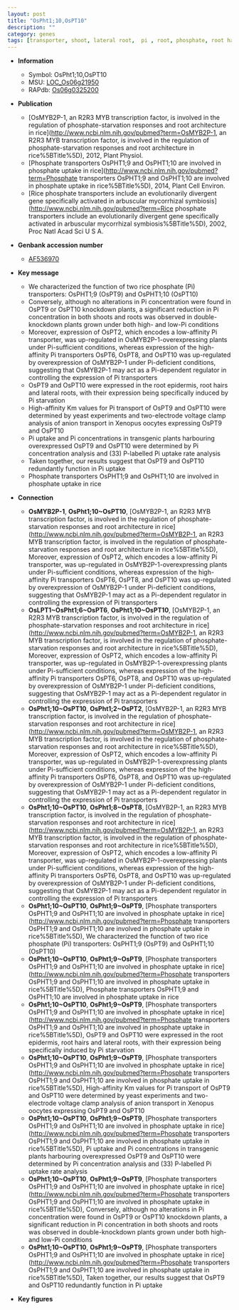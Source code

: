 ```yaml
---
layout: post
title: "OsPht1;10,OsPT10"
description: ""
category: genes
tags: [transporter, shoot, lateral root,  pi , root, phosphate, root hair]
---
```


* **Information**  
    + Symbol: OsPht1;10,OsPT10  
    + MSU: [LOC_Os06g21950](http://rice.plantbiology.msu.edu/cgi-bin/ORF_infopage.cgi?orf=LOC_Os06g21950)  
    + RAPdb: [Os06g0325200](http://rapdb.dna.affrc.go.jp/viewer/gbrowse_details/irgsp1?name=Os06g0325200)  

* **Publication**  
    + [OsMYB2P-1, an R2R3 MYB transcription factor, is involved in the regulation of phosphate-starvation responses and root architecture in rice](http://www.ncbi.nlm.nih.gov/pubmed?term=OsMYB2P-1, an R2R3 MYB transcription factor, is involved in the regulation of phosphate-starvation responses and root architecture in rice%5BTitle%5D), 2012, Plant Physiol.
    + [Phosphate transporters OsPHT1;9 and OsPHT1;10 are involved in phosphate uptake in rice](http://www.ncbi.nlm.nih.gov/pubmed?term=Phosphate transporters OsPHT1;9 and OsPHT1;10 are involved in phosphate uptake in rice%5BTitle%5D), 2014, Plant Cell Environ.
    + [Rice phosphate transporters include an evolutionarily divergent gene specifically activated in arbuscular mycorrhizal symbiosis](http://www.ncbi.nlm.nih.gov/pubmed?term=Rice phosphate transporters include an evolutionarily divergent gene specifically activated in arbuscular mycorrhizal symbiosis%5BTitle%5D), 2002, Proc Natl Acad Sci U S A.

* **Genbank accession number**  
    + [AF536970](http://www.ncbi.nlm.nih.gov/nuccore/AF536970)

* **Key message**  
    + We characterized the function of two rice phosphate (Pi) transporters: OsPHT1;9 (OsPT9) and OsPHT1;10 (OsPT10)
    + Conversely, although no alterations in Pi concentration were found in OsPT9 or OsPT10 knockdown plants, a significant reduction in Pi concentration in both shoots and roots was observed in double-knockdown plants grown under both high- and low-Pi conditions
    + Moreover, expression of OsPT2, which encodes a low-affinity Pi transporter, was up-regulated in OsMYB2P-1-overexpressing plants under Pi-sufficient conditions, whereas expression of the high-affinity Pi transporters OsPT6, OsPT8, and OsPT10 was up-regulated by overexpression of OsMYB2P-1 under Pi-deficient conditions, suggesting that OsMYB2P-1 may act as a Pi-dependent regulator in controlling the expression of Pi transporters
    + OsPT9 and OsPT10 were expressed in the root epidermis, root hairs and lateral roots, with their expression being specifically induced by Pi starvation
    + High-affinity Km values for Pi transport of OsPT9 and OsPT10 were determined by yeast experiments and two-electrode voltage clamp analysis of anion transport in Xenopus oocytes expressing OsPT9 and OsPT10
    + Pi uptake and Pi concentrations in transgenic plants harbouring overexpressed OsPT9 and OsPT10 were determined by Pi concentration analysis and (33) P-labelled Pi uptake rate analysis
    + Taken together, our results suggest that OsPT9 and OsPT10 redundantly function in Pi uptake
    + Phosphate transporters OsPHT1;9 and OsPHT1;10 are involved in phosphate uptake in rice

* **Connection**  
    + __OsMYB2P-1__, __OsPht1;10~OsPT10__, [OsMYB2P-1, an R2R3 MYB transcription factor, is involved in the regulation of phosphate-starvation responses and root architecture in rice](http://www.ncbi.nlm.nih.gov/pubmed?term=OsMYB2P-1, an R2R3 MYB transcription factor, is involved in the regulation of phosphate-starvation responses and root architecture in rice%5BTitle%5D), Moreover, expression of OsPT2, which encodes a low-affinity Pi transporter, was up-regulated in OsMYB2P-1-overexpressing plants under Pi-sufficient conditions, whereas expression of the high-affinity Pi transporters OsPT6, OsPT8, and OsPT10 was up-regulated by overexpression of OsMYB2P-1 under Pi-deficient conditions, suggesting that OsMYB2P-1 may act as a Pi-dependent regulator in controlling the expression of Pi transporters
    + __OsLPT1~OsPht1;6~OsPT6__, __OsPht1;10~OsPT10__, [OsMYB2P-1, an R2R3 MYB transcription factor, is involved in the regulation of phosphate-starvation responses and root architecture in rice](http://www.ncbi.nlm.nih.gov/pubmed?term=OsMYB2P-1, an R2R3 MYB transcription factor, is involved in the regulation of phosphate-starvation responses and root architecture in rice%5BTitle%5D), Moreover, expression of OsPT2, which encodes a low-affinity Pi transporter, was up-regulated in OsMYB2P-1-overexpressing plants under Pi-sufficient conditions, whereas expression of the high-affinity Pi transporters OsPT6, OsPT8, and OsPT10 was up-regulated by overexpression of OsMYB2P-1 under Pi-deficient conditions, suggesting that OsMYB2P-1 may act as a Pi-dependent regulator in controlling the expression of Pi transporters
    + __OsPht1;10~OsPT10__, __OsPht1;2~OsPT2__, [OsMYB2P-1, an R2R3 MYB transcription factor, is involved in the regulation of phosphate-starvation responses and root architecture in rice](http://www.ncbi.nlm.nih.gov/pubmed?term=OsMYB2P-1, an R2R3 MYB transcription factor, is involved in the regulation of phosphate-starvation responses and root architecture in rice%5BTitle%5D), Moreover, expression of OsPT2, which encodes a low-affinity Pi transporter, was up-regulated in OsMYB2P-1-overexpressing plants under Pi-sufficient conditions, whereas expression of the high-affinity Pi transporters OsPT6, OsPT8, and OsPT10 was up-regulated by overexpression of OsMYB2P-1 under Pi-deficient conditions, suggesting that OsMYB2P-1 may act as a Pi-dependent regulator in controlling the expression of Pi transporters
    + __OsPht1;10~OsPT10__, __OsPht1;8~OsPT8__, [OsMYB2P-1, an R2R3 MYB transcription factor, is involved in the regulation of phosphate-starvation responses and root architecture in rice](http://www.ncbi.nlm.nih.gov/pubmed?term=OsMYB2P-1, an R2R3 MYB transcription factor, is involved in the regulation of phosphate-starvation responses and root architecture in rice%5BTitle%5D), Moreover, expression of OsPT2, which encodes a low-affinity Pi transporter, was up-regulated in OsMYB2P-1-overexpressing plants under Pi-sufficient conditions, whereas expression of the high-affinity Pi transporters OsPT6, OsPT8, and OsPT10 was up-regulated by overexpression of OsMYB2P-1 under Pi-deficient conditions, suggesting that OsMYB2P-1 may act as a Pi-dependent regulator in controlling the expression of Pi transporters
    + __OsPht1;10~OsPT10__, __OsPht1;9~OsPT9__, [Phosphate transporters OsPHT1;9 and OsPHT1;10 are involved in phosphate uptake in rice](http://www.ncbi.nlm.nih.gov/pubmed?term=Phosphate transporters OsPHT1;9 and OsPHT1;10 are involved in phosphate uptake in rice%5BTitle%5D), We characterized the function of two rice phosphate (Pi) transporters: OsPHT1;9 (OsPT9) and OsPHT1;10 (OsPT10)
    + __OsPht1;10~OsPT10__, __OsPht1;9~OsPT9__, [Phosphate transporters OsPHT1;9 and OsPHT1;10 are involved in phosphate uptake in rice](http://www.ncbi.nlm.nih.gov/pubmed?term=Phosphate transporters OsPHT1;9 and OsPHT1;10 are involved in phosphate uptake in rice%5BTitle%5D), Phosphate transporters OsPHT1;9 and OsPHT1;10 are involved in phosphate uptake in rice
    + __OsPht1;10~OsPT10__, __OsPht1;9~OsPT9__, [Phosphate transporters OsPHT1;9 and OsPHT1;10 are involved in phosphate uptake in rice](http://www.ncbi.nlm.nih.gov/pubmed?term=Phosphate transporters OsPHT1;9 and OsPHT1;10 are involved in phosphate uptake in rice%5BTitle%5D), OsPT9 and OsPT10 were expressed in the root epidermis, root hairs and lateral roots, with their expression being specifically induced by Pi starvation
    + __OsPht1;10~OsPT10__, __OsPht1;9~OsPT9__, [Phosphate transporters OsPHT1;9 and OsPHT1;10 are involved in phosphate uptake in rice](http://www.ncbi.nlm.nih.gov/pubmed?term=Phosphate transporters OsPHT1;9 and OsPHT1;10 are involved in phosphate uptake in rice%5BTitle%5D), High-affinity Km values for Pi transport of OsPT9 and OsPT10 were determined by yeast experiments and two-electrode voltage clamp analysis of anion transport in Xenopus oocytes expressing OsPT9 and OsPT10
    + __OsPht1;10~OsPT10__, __OsPht1;9~OsPT9__, [Phosphate transporters OsPHT1;9 and OsPHT1;10 are involved in phosphate uptake in rice](http://www.ncbi.nlm.nih.gov/pubmed?term=Phosphate transporters OsPHT1;9 and OsPHT1;10 are involved in phosphate uptake in rice%5BTitle%5D), Pi uptake and Pi concentrations in transgenic plants harbouring overexpressed OsPT9 and OsPT10 were determined by Pi concentration analysis and (33) P-labelled Pi uptake rate analysis
    + __OsPht1;10~OsPT10__, __OsPht1;9~OsPT9__, [Phosphate transporters OsPHT1;9 and OsPHT1;10 are involved in phosphate uptake in rice](http://www.ncbi.nlm.nih.gov/pubmed?term=Phosphate transporters OsPHT1;9 and OsPHT1;10 are involved in phosphate uptake in rice%5BTitle%5D), Conversely, although no alterations in Pi concentration were found in OsPT9 or OsPT10 knockdown plants, a significant reduction in Pi concentration in both shoots and roots was observed in double-knockdown plants grown under both high- and low-Pi conditions
    + __OsPht1;10~OsPT10__, __OsPht1;9~OsPT9__, [Phosphate transporters OsPHT1;9 and OsPHT1;10 are involved in phosphate uptake in rice](http://www.ncbi.nlm.nih.gov/pubmed?term=Phosphate transporters OsPHT1;9 and OsPHT1;10 are involved in phosphate uptake in rice%5BTitle%5D), Taken together, our results suggest that OsPT9 and OsPT10 redundantly function in Pi uptake

* **Key figures**  


